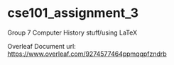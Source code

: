 # cse101_assignment_3
Group 7
Computer History stuff/using LaTeX

Overleaf Document url: https://www.overleaf.com/9274577464ppmqqpfzndrb
